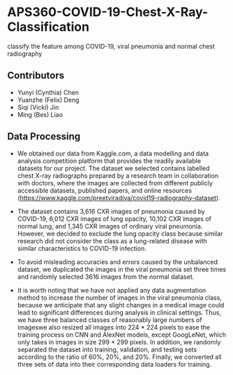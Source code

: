 # APS360-COVID-19-Chest-X-Ray-Classification

classify the feature among COVID-19, viral pneumonia and normal chest radiography

## Contributors 
- Yunyi (Cynthia) Chen
- Yuanzhe (Felix) Deng 
- Siqi (Vicki) Jin 
- Ming (Bes) Liao 


## Data Processing 
- We obtained our data from Kaggle.com, a data modelling and data analysis competition platform that provides the readily available datasets for our project. The   dataset we selected contains labelled chest X-ray radiographs prepared by a research team in collaboration with doctors, where the images are collected from different publicly accessible datasets, published papers, and online resources (https://www.kaggle.com/preetviradiya/covid19-radiography-dataset). 

- The dataset contains 3,616 CXR images of pneumonia caused by COVID-19, 6,012 CXR images of lung opacity, 10,102 CXR images of normal lung, and 1,345 CXR images of ordinary viral pneumonia. However, we decided to exclude the lung opacity class because similar research did not consider the class as a lung-related disease with similar characteristics to COVID-19 infection. 
- To avoid misleading accuracies and errors caused by the unbalanced dataset, we duplicated the images in the viral pneumonia set three times and randomly selected 3616 images from the normal dataset. 
- It is worth noting that we have not applied any data augmentation method to increase the number of images in the viral pneumonia class, because we anticipate that any slight changes in a medical image could lead to significant differences during analysis in clinical settings. Thus, we have three balanced classes of reasonably large numbers of imageswe also resized all images into 224 * 224 pixels to ease the training process on CNN and AlexNet models, except GoogLeNet, which only takes in images in size 299 * 299 pixels. In addition, we randomly separated the dataset into training, validation, and testing sets according to the ratio of 60%, 20%, and 20%. Finally, we converted all three sets of data into their corresponding data loaders for training. 




